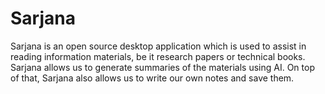 # Sarjana
Sarjana is an open source desktop application which is used to assist in reading information materials, be it research papers or technical books. Sarjana allows us to generate summaries of the materials using AI. On top of that, Sarjana also allows us to write our own notes and save them.
